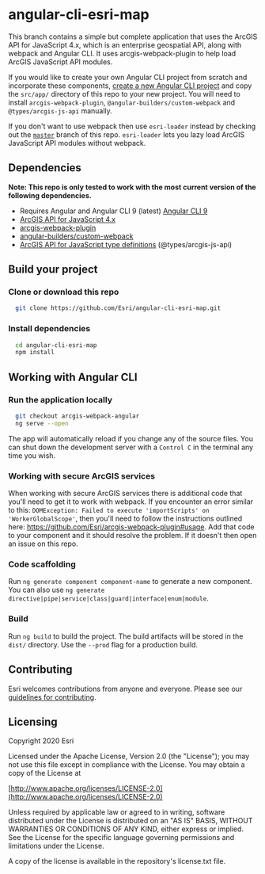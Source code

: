 # angular-cli-esri-map

This branch contains a simple but complete application that uses the ArcGIS API for JavaScript 4.x, which is an enterprise geospatial API, along with webpack and Angular CLI. It uses arcgis-webpack-plugin to help load ArcGIS JavaScript API modules.

If you would like to create your own Angular CLI project from scratch and incorporate these components, [create a new Angular CLI project](https://cli.angular.io/) and copy the `src/app/` directory of this repo to your new project. You will need to install `arcgis-webpack-plugin`, `@angular-builders/custom-webpack` and `@types/arcgis-js-api` manually.

If you don't want to use webpack then use `esri-loader` instead by checking out the [`master`](https://github.com/Esri/angular-cli-esri-map) branch of this repo. `esri-loader` lets you lazy load ArcGIS JavaScript API modules without webpack.

## Dependencies

**Note: This repo is only tested to work with the most current version of the following dependencies.**

- Requires Angular and Angular CLI 9 (latest) [Angular CLI 9](https://github.com/angular/angular-cli)
- [ArcGIS API for JavaScript 4.x](https://developers.arcgis.com/javascript/)
- [arcgis-webpack-plugin](https://github.com/Esri/arcgis-webpack-plugin)
- [angular-builders/custom-webpack](https://www.npmjs.com/package/@angular-builders/custom-webpack)
- [ArcGIS API for JavaScript type definitions](https://github.com/Esri/jsapi-resources/tree/master/4.x/typescript) (@types/arcgis-js-api)

## Build your project

### Clone or download this repo

```bash
  git clone https://github.com/Esri/angular-cli-esri-map.git
```

### Install dependencies

```bash
  cd angular-cli-esri-map
  npm install
```

## Working with Angular CLI

### Run the application locally

```bash
  git checkout arcgis-webpack-angular
  ng serve --open
```

The app will automatically reload if you change any of the source files. You can shut down the development server with a `Control C` in the terminal any time you wish.

### Working with secure ArcGIS services

When working with secure ArcGIS services there is additional code that you'll need to get it to work with webpack. If you encounter an error similar to this: `DOMException: Failed to execute 'importScripts' on 'WorkerGlobalScope'`, then you'll need to follow the instructions outlined here: https://github.com/Esri/arcgis-webpack-plugin#usage. Add that code to your component and it should resolve the problem. If it doesn't then open an issue on this repo.

### Code scaffolding

Run `ng generate component component-name` to generate a new component. You can also use `ng generate directive|pipe|service|class|guard|interface|enum|module`.

### Build

Run `ng build` to build the project. The build artifacts will be stored in the `dist/` directory. Use the `--prod` flag for a production build.

## Contributing

Esri welcomes contributions from anyone and everyone. Please see our [guidelines for contributing](https://github.com/esri/contributing).

## Licensing

Copyright 2020 Esri

Licensed under the Apache License, Version 2.0 (the "License"); you may not use this file except in compliance with the License. You may obtain a copy of the License at

[http://www.apache.org/licenses/LICENSE-2.0](http://www.apache.org/licenses/LICENSE-2.0)

Unless required by applicable law or agreed to in writing, software distributed under the License is distributed on an "AS IS" BASIS, WITHOUT WARRANTIES OR CONDITIONS OF ANY KIND, either express or implied. See the License for the specific language governing permissions and limitations under the License.

A copy of the license is available in the repository's license.txt file.
